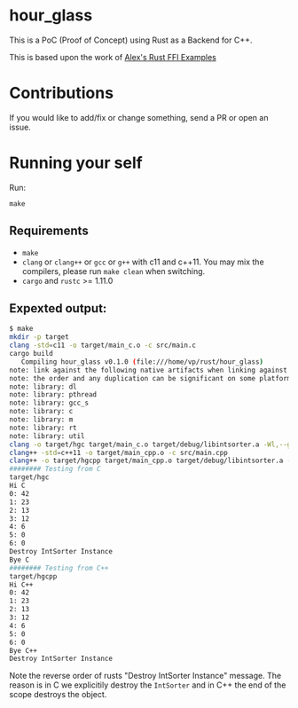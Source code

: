 # hour_glass

This is a PoC (Proof of Concept) using Rust as a Backend for C++.

This is based upon the work of [Alex's Rust FFI Examples](https://github.com/alexcrichton/rust-ffi-examples/)

# Contributions

If you would like to add/fix or change something, send a PR or open an issue.

# Running your self

Run:

```
make
```

## Requirements

* `make`
* `clang` or `clang++` or `gcc` or `g++` with c11 and c++11. You may mix the compilers, please run `make clean` when switching.
* `cargo` and `rustc` >= 1.11.0

## Expexted output:

```bash
$ make
mkdir -p target
clang -std=c11 -o target/main_c.o -c src/main.c
cargo build
   Compiling hour_glass v0.1.0 (file:///home/vp/rust/hour_glass)
note: link against the following native artifacts when linking against this static library
note: the order and any duplication can be significant on some platforms, and so may need to be preserved
note: library: dl
note: library: pthread
note: library: gcc_s
note: library: c
note: library: m
note: library: rt
note: library: util
clang -o target/hgc target/main_c.o target/debug/libintsorter.a -Wl,--gc-sections -lpthread
clang++ -std=c++11 -o target/main_cpp.o -c src/main.cpp
clang++ -o target/hgcpp target/main_cpp.o target/debug/libintsorter.a -Wl,--gc-sections -lpthread
######## Testing from C
target/hgc
Hi C
0: 42
1: 23
2: 13
3: 12
4: 6
5: 0
6: 0
Destroy IntSorter Instance
Bye C
######## Testing from C++
target/hgcpp
Hi C++
0: 42
1: 23
2: 13
3: 12
4: 6
5: 0
6: 0
Bye C++
Destroy IntSorter Instance
```

Note the reverse order of rusts "Destroy IntSorter Instance" message.
The reason is in C we explicitily destroy the `IntSorter` and in C++ the end of the scope destroys the object.
